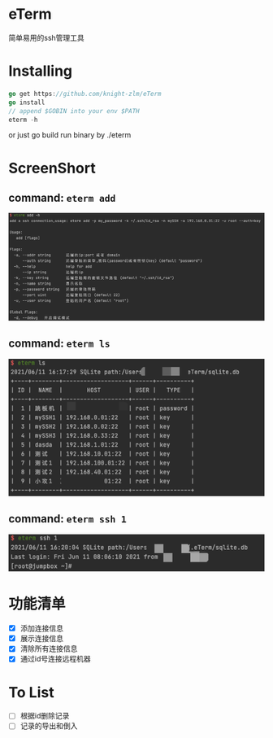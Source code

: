 # eTerm

简单易用的ssh管理工具

# Installing
```go
go get https://github.com/knight-zlm/eTerm
go install
// append $GOBIN into your env $PATH
eterm -h
```
or just go build run binary by ./eterm

# ScreenShort
## command: `eterm add` 
![eterm add](images/eterm-add.png)

## command: `eterm ls`
![eterm ls](images/eterm-ls.png)

## command: `eterm ssh 1`
![eterm ssh](images/eterm-ssh.png)

# 功能清单
- [x] 添加连接信息
- [x] 展示连接信息
- [x] 清除所有连接信息
- [x] 通过id号连接远程机器

# To List
- [ ] 根据id删除记录
- [ ] 记录的导出和倒入